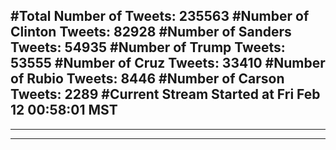 #Total Number of Tweets: 235563 
#Number of Clinton Tweets: 82928
#Number of Sanders Tweets: 54935
#Number of Trump Tweets: 53555
#Number of Cruz Tweets: 33410
#Number of Rubio Tweets: 8446
#Number of Carson Tweets: 2289
#Current Stream Started at Fri Feb 12 00:58:01 MST
---
---
---
